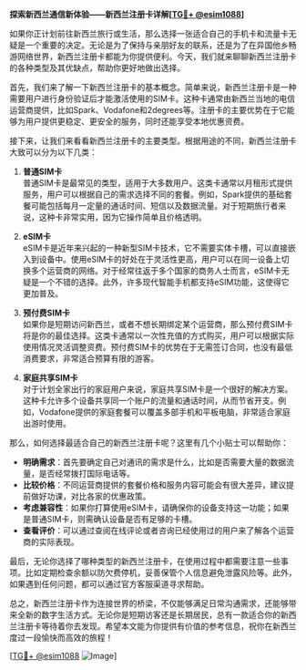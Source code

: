 **探索新西兰通信新体验——新西兰注册卡详解[[TG💪+ @esim1088](https://t.me/s/esim1088)]**

如果你正计划前往新西兰旅行或生活，那么选择一张适合自己的手机卡和流量卡无疑是一个重要的决定。无论是为了保持与亲朋好友的联系，还是为了在异国他乡畅游网络世界，新西兰注册卡都能为你提供便利。今天，我们就来聊聊新西兰注册卡的各种类型及其优缺点，帮助你更好地做出选择。

首先，我们来了解一下新西兰注册卡的基本概念。简单来说，新西兰注册卡是一种需要用户进行身份验证后才能激活使用的SIM卡。这种卡通常由新西兰当地的电信运营商提供，比如Spark、Vodafone和2degrees等。注册卡的主要优势在于它能够为用户提供更稳定、更安全的服务，同时还能享受本地优惠资费。

接下来，让我们来看看新西兰注册卡的主要类型。根据用途的不同，新西兰注册卡大致可以分为以下几类：

1. **普通SIM卡**  
   普通SIM卡是最常见的类型，适用于大多数用户。这类卡通常以月租形式提供服务，用户可以根据自己的需求选择不同的套餐。例如，Spark提供的基础套餐可能包括每月一定量的通话时间、短信以及数据流量。对于短期旅行者来说，这种卡非常实用，因为它操作简单且价格透明。

2. **eSIM卡**  
   eSIM卡是近年来兴起的一种新型SIM卡技术，它不需要实体卡槽，可以直接嵌入到设备中。使用eSIM卡的好处在于灵活性更高，用户可以在同一设备上切换多个运营商的网络。对于经常往返于多个国家的商务人士而言，eSIM卡无疑是一个不错的选择。此外，许多现代智能手机都支持eSIM功能，这使得它更加普及。

3. **预付费SIM卡**  
   如果你是短期访问新西兰，或者不想长期绑定某个运营商，那么预付费SIM卡将是你的最佳选择。这类卡通常以一次性充值的方式购买，用户可以根据实际使用情况灵活调整资费。预付费SIM卡的优势在于无需签订合同，也没有最低消费要求，非常适合预算有限的游客。

4. **家庭共享SIM卡**  
   对于计划全家出行的家庭用户来说，家庭共享SIM卡是一个很好的解决方案。这种卡允许多个设备共享同一个账户的流量和通话时间，从而节省开支。例如，Vodafone提供的家庭套餐可以覆盖多部手机和平板电脑，非常适合家庭出游时使用。

那么，如何选择最适合自己的新西兰注册卡呢？这里有几个小贴士可以帮助你：

- **明确需求**：首先要确定自己对通讯的需求是什么，比如是否需要大量的数据流量，是否经常拨打国际电话等。
- **比较价格**：不同运营商提供的套餐价格和服务内容可能会有很大差异，建议提前做好功课，对比各家的优惠政策。
- **考虑兼容性**：如果你打算使用eSIM卡，请确保你的设备支持这一功能；如果是普通SIM卡，则需确认设备是否有足够的卡槽。
- **查看评价**：可以通过查阅在线评论或者咨询已经使用过的用户来了解各个运营商的实际表现。

最后，无论你选择了哪种类型的新西兰注册卡，在使用过程中都需要注意一些事项。比如定期检查余额以防欠费停机，妥善保管个人信息避免泄露风险等。此外，如果遇到任何问题，都可以通过官方客服渠道寻求帮助。

总之，新西兰注册卡作为连接世界的桥梁，不仅能够满足日常沟通需求，还能够带来全新的数字生活方式。无论你是短期访客还是长期居民，总有一款适合你的新西兰注册卡等待着你去发现。希望本文能为你提供有价值的参考信息，祝你在新西兰度过一段愉快而高效的旅程！

[[TG💪+ @esim1088](https://t.me/s/esim1088) ![Image](https://i.postimg.cc/4NQfJmqS/Snipaste-2025-05-13-00-14-12.png)]
